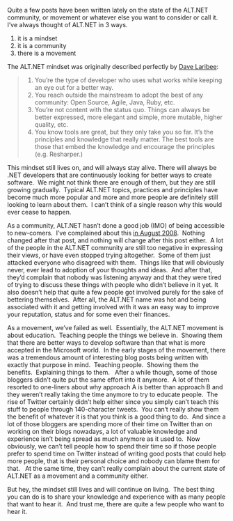 <p>Quite a few posts have been written lately on the state of the ALT.NET community, or movement or whatever else you want to consider or call it.&#160; I’ve always thought of ALT.NET in 3 ways.</p>  <ol>   <li>it is a mindset </li>    <li>it is a community </li>    <li>there is a movement </li> </ol>  <p>The ALT.NET mindset was originally described perfectly by <a href="http://laribee.com/blog/2007/04/10/altnet/" target="_blank">Dave Laribee</a>:</p>  <blockquote>   <ol>     <li>You’re the type of developer who uses what works while keeping an eye out for a better way. </li>      <li>You reach outside the mainstream to adopt the best of any community: Open Source, Agile, Java, Ruby, etc. </li>      <li>You’re not content with the status quo. Things can always be better expressed, more elegant and simple, more mutable, higher quality, etc. </li>      <li>You know tools are great, but they only take you so far. It’s the principles and knowledge that really matter. The best tools are those that embed the knowledge and encourage the principles (e.g. Resharper.) </li>   </ol> </blockquote>  <p>This mindset still lives on, and will always stay alive. There will always be .NET developers that are continuously looking for better ways to create software.&#160; We might not think there are enough of them, but they are still growing gradually.&#160; Typical ALT.NET topics, practices and principles have become much more popular and more and more people are definitely still looking to learn about them.&#160; I can’t think of a single reason why this would ever cease to happen.</p>  <p>As a community, ALT.NET hasn’t done a good job (IMO) of being accessible to new-comers.&#160; I’ve complained about this <a href="http://davybrion.com/blog/2008/08/why-the-altnet-community-needs-to-change-their-ways/" target="_blank">in August 2008</a>.&#160; Nothing changed after that post, and nothing will change after this post either.&#160; A lot of the people in the ALT.NET community are still too negative in expressing their views, or have even stopped trying altogether.&#160; Some of them just attacked everyone who disagreed with them.&#160; Things like that will obviously never, ever lead to adoption of your thoughts and ideas.&#160; And after that, they’d complain that nobody was listening anyway and that they were tired of trying to discuss these things with people who didn’t believe in it yet. It also doesn’t help that quite a few people got involved purely for the sake of bettering themselves.&#160; After all, the ALT.NET name was hot and being associated with it and getting involved with it was an easy way to improve your reputation, status and for some even their finances.</p>  <p>As a movement, we’ve failed as well.&#160; Essentially, the ALT.NET movement is about education.&#160; Teaching people the things we believe in.&#160; Showing them that there are better ways to develop software than that what is more accepted in the Microsoft world.&#160; In the early stages of the movement, there was a tremendous amount of interesting blog posts being written with exactly that purpose in mind.&#160; Teaching people.&#160; Showing them the benefits.&#160; Explaining things to them.&#160;&#160; After a while though, some of those bloggers didn’t quite put the same effort into it anymore.&#160; A lot of them resorted to one-liners about why approach A is better than approach B and they weren’t really taking the time anymore to try to educate people.&#160; The rise of Twitter certainly didn’t help either since you simply can’t teach this stuff to people through 140-character tweets.&#160; You can’t really show them the benefit of whatever it is that you think is a good thing to do.&#160; And since a lot of those bloggers are spending more of their time on Twitter than on working on their blogs nowadays, a lot of valuable knowledge and experience isn’t being spread as much anymore as it used to.&#160; Now obviously, we can’t tell people how to spend their time so if those people prefer to spend time on Twitter instead of writing good posts that could help more people, that is their personal choice and nobody can blame them for that.&#160;&#160; At the same time, they can’t really complain about the current state of ALT.NET as a movement and a community either.</p>  <p>But hey, the mindset still lives and will continue on living.&#160; The best thing you can do is to share your knowledge and experience with as many people that want to hear it.&#160; And trust me, there are quite a few people who want to hear it.&#160; </p>
